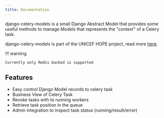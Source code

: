```yaml
---
title: Documentation
---
```


django-celery-models is a small Django Abstract Model that provides some useful methods to manage 
Models that represents the "context" of a Celery task.  

django-celery-models is part of the UNICEF HOPE project, read more [here](https://unicef.github.io/hope-documentation/).


!!! warning

    Currently only Redis backed is supported


## Features

- Easy control Django Model records to celery task
- Business View of Celery Task 
- Revoke tasks with to running workers
- Retrieve task position in the queue
- Admin integration to inspect task status (running/result/error)
